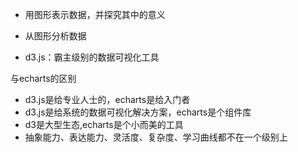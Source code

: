 - 用图形表示数据，并探究其中的意义
- 从图形分析数据

- d3.js：霸主级别的数据可视化工具

与echarts的区别
- d3.js是给专业人士的，echarts是给入门者
- d3.js是给系统的数据可视化解决方案，echarts是个组件库
- d3是大型生态,echarts是个小而美的工具
- 抽象能力、表达能力、灵活度、复杂度、学习曲线都不在一个级别上